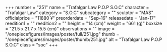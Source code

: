+++
number = "251"
name = "Trafalgar Law P.O.P S.O.C"
character = "Trafalgar Law"
category = "S.O.C"
subcategory = ""
sculptor = "MAS"
officialprice = "11880 ¥"
preorderdate = "Sep-16"
releasedate = "Jan-17"
reedition1 = ""
reedition2 = ""
height = "14 (cm)"
weight = "661 (g)"
boxsize = "21.5 x 21.7 x 15.5 (cm)"
observations = ""
image = "/onepiecefigures/images/poster/full/251.jpg"
thumb = "/onepiecefigures/images/poster/thumb/251.jpg"
alt = "Trafalgar Law P.O.P S.O.C"
class = "soc"
+++

